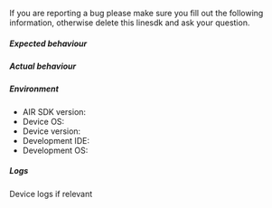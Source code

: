
If you are reporting a bug please make sure you fill out the following information, otherwise delete this linesdk and ask your question.


##### Expected behaviour


##### Actual behaviour


##### Environment 

- AIR SDK version: 
- Device OS: 
- Device version: 
- Development IDE: 
- Development OS:


##### Logs

Device logs if relevant
